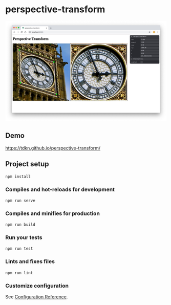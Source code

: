 # perspective-transform

![screen-shot](https://raw.githubusercontent.com/tdkn/perspective-transform/master/src/assets/screenshot.jpg)

## Demo
https://tdkn.github.io/perspective-transform/

## Project setup
```
npm install
```

### Compiles and hot-reloads for development
```
npm run serve
```

### Compiles and minifies for production
```
npm run build
```

### Run your tests
```
npm run test
```

### Lints and fixes files
```
npm run lint
```

### Customize configuration
See [Configuration Reference](https://cli.vuejs.org/config/).
